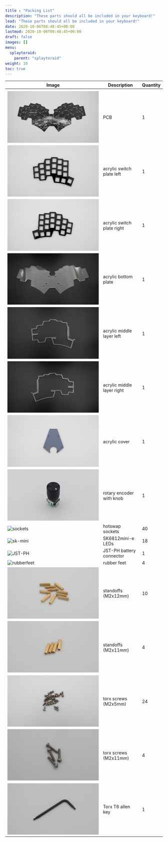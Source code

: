 ```yaml
---
title : "Packing List"
description: "These parts should all be included in your keyboard!"
lead: "These parts should all be included in your keyboard!"
date: 2020-10-06T08:48:45+00:00
lastmod: 2020-10-06T08:48:45+00:00
draft: false
images: []
menu:
  splaytoraid:
    parent: "splaytoraid"
weight: 10
toc: true
---
```


| Image                                      | Description                | Quantity |
| ------------------------------------------ | -------------------------- | -------- |
|                                            |
| ![PCB](pcb.jpg)                            | PCB                        | 1        |
| ![switchplateleft](switchplate-left.jpg)   | acrylic switch plate left  | 1        |
| ![switchplateright](switchplate-right.jpg) | acrylic switch plate right | 1        |
| ![bottomplate](bottom.jpg)                 | acrylic bottom plate       | 1        |
| ![middleplateleft](middle-left.jpg)        | acrylic middle layer left  | 1        |
| ![middleplateright](middle-right.jpg)      | acrylic middle layer right | 1        |
| ![cover](cover.jpg)                        | acrylic cover              | 1        |
| ![encoder](encoder.jpg)                    | rotary encoder with knob   | 1        |
| ![sockets]()                               | hotswap sockets            | 40       |
| ![sk-mini]()                               | SK6812mini-e LEDs          | 18       |
| ![JST-PH]()                                | JST-PH battery connector   | 1        |
| ![rubberfeet]()                            | rubber feet                | 4        |
| ![standoff_12mm](standoffs-long.jpg)       | standoffs (M2x12mm)        | 10       |
| ![standoff_11mm](standoffs-short.jpg)      | standoffs (M2x11mm)        | 4        |
| ![screw_5mm](screws-short.jpg)             | torx screws (M2x5mm)       | 24       |
| ![screw_11mm](screws-long.jpg)             | torx screws (M2x11mm)      | 4        |
| ![allen_key](allen_key.jpg)                | Torx T6 allen key          | 1        |